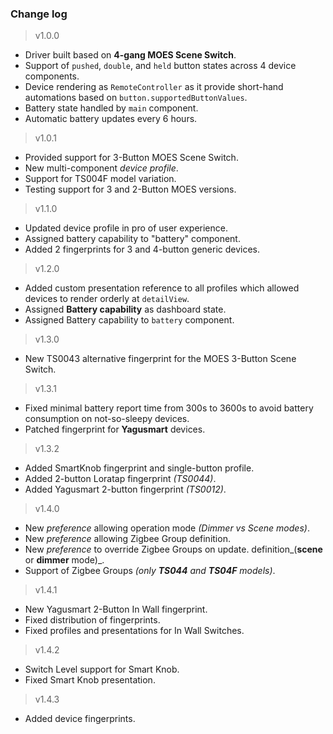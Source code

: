### Change log

> v1.0.0
  - Driver built based on **4-gang MOES Scene Switch**.
  - Support of `pushed`, `double`, and `held` button
    states across 4 device components.
  - Device rendering as `RemoteController` as it provide
    short-hand automations based on `button.supportedButtonValues`.
  - Battery state handled by `main` component.
  - Automatic battery updates every 6 hours.

> v1.0.1
  - Provided support for 3-Button MOES Scene Switch.
  - New multi-component *device profile*.
  - Support for TS004F model variation.
  - Testing support for 3 and 2-Button MOES versions.

> v1.1.0
  - Updated device profile in pro of user experience.
  - Assigned battery capability to "battery" component.
  - Added 2 fingerprints for 3 and 4-button generic devices.

> v1.2.0
  - Added custom presentation reference to all profiles
    which allowed devices to render orderly at `detailView`.
  - Assigned **Battery capability** as dashboard state.
  - Assigned Battery capability to `battery` component.

> v1.3.0
  - New TS0043 alternative fingerprint for the MOES
    3-Button Scene Switch.

> v1.3.1
  - Fixed minimal battery report time from 300s to 3600s
    to avoid battery consumption on not-so-sleepy devices.
  - Patched fingerprint for **Yagusmart** devices.

> v1.3.2
  - Added SmartKnob fingerprint and single-button profile.
  - Added 2-button Loratap fingerprint _(TS0044)_.
  - Added Yagusmart 2-button fingerprint _(TS0012)_.

> v1.4.0
  - New _preference_ allowing operation mode _(Dimmer vs Scene modes)_.
  - New _preference_ allowing Zigbee Group definition.
  - New _preference_ to override Zigbee Groups on update.
    definition_(**scene** or **dimmer** mode)_.
  - Support of Zigbee Groups _(only **TS044** and **TS04F** models)_.

> v1.4.1
  - New Yagusmart 2-Button In Wall fingerprint.
  - Fixed distribution of fingerprints.
  - Fixed profiles and presentations for In Wall Switches.

> v1.4.2
  - Switch Level support for Smart Knob.
  - Fixed Smart Knob presentation.

> v1.4.3
  - Added device fingerprints.

